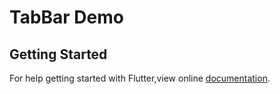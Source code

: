# TabBar Demo



## Getting Started
For help getting started with Flutter,view online [documentation](https://flutter.dev).
